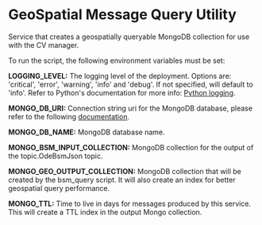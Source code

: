 # GeoSpatial Message Query Utility

Service that creates a geospatially queryable MongoDB collection for use with the CV manager.

To run the script, the following environment variables must be set:

<b>LOGGING_LEVEL:</b> The logging level of the deployment. Options are: 'critical', 'error', 'warning', 'info' and 'debug'. If not specified, will default to 'info'. Refer to Python's documentation for more info: [Python logging](https://docs.python.org/3/howto/logging.html).

<b>MONGO_DB_URI:</b> Connection string uri for the MongoDB database, please refer to the following [documentation](https://www.mongodb.com/docs/manual/reference/connection-string/).

<b>MONGO_DB_NAME:</b> MongoDB database name.

<b>MONGO_BSM_INPUT_COLLECTION:</b> MongoDB collection for the output of the topic.OdeBsmJson topic.

<b>MONGO_GEO_OUTPUT_COLLECTION:</b> MongoDB collection that will be created by the bsm_query script. It will also create an index for better geospatial query performance.

<b>MONGO_TTL:</b> Time to live in days for messages produced by this service. This will create a TTL index in the output Mongo collection.
